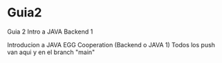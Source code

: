 # Guia2
Guia 2 Intro a JAVA Backend 1

Introducion a JAVA EGG Cooperation (Backend o JAVA 1)
Todos los push van aqui y en el branch "main"
